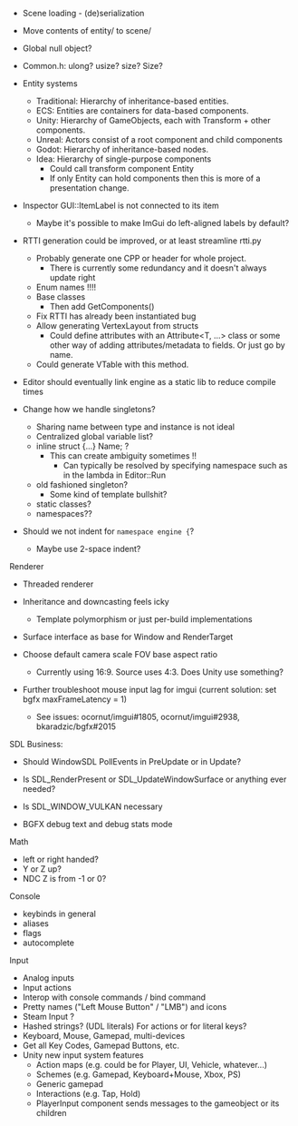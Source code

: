 - Scene loading - (de)serialization

- Move contents of entity/ to scene/

- Global null object?
- Common.h: ulong? usize? size? Size?

- Entity systems
  - Traditional: Hierarchy of inheritance-based entities.
  - ECS: Entities are containers for data-based components.
  - Unity: Hierarchy of GameObjects, each with Transform + other components.
  - Unreal: Actors consist of a root component and child components
  - Godot: Hierarchy of inheritance-based nodes.
  - Idea: Hierarchy of single-purpose components
    - Could call transform component Entity
    - If only Entity can hold components then this is more of a presentation change.

- Inspector GUI::ItemLabel is not connected to its item
  - Maybe it's possible to make ImGui do left-aligned labels by default?

- RTTI generation could be improved, or at least streamline rtti.py
  - Probably generate one CPP or header for whole project.
    - There is currently some redundancy and it doesn't always update right
  - Enum names !!!!
  - Base classes
    - Then add GetComponents<Base>()
  - Fix RTTI<X> has already been instantiated bug
  - Allow generating VertexLayout from structs
    - Could define attributes with an Attribute<T, ...> class or some other way
      of adding attributes/metadata to fields. Or just go by name.
  - Could generate VTable<T> with this method.

- Editor should eventually link engine as a static lib to reduce compile times

- Change how we handle singletons?
  - Sharing name between type and instance is not ideal
  - Centralized global variable list?
  - inline struct {...} Name; ?
    - This can create ambiguity sometimes !!
      - Can typically be resolved by specifying namespace such as in the lambda in Editor::Run
  - old fashioned singleton?
    - Some kind of template bullshit?
  - static classes?
  - namespaces??

- Should we not indent for `namespace engine {`?
    - Maybe use 2-space indent?

Renderer
- Threaded renderer
- Inheritance and downcasting feels icky
  - Template polymorphism or just per-build implementations
- Surface interface as base for Window and RenderTarget
- Choose default camera scale FOV base aspect ratio
  - Currently using 16:9. Source uses 4:3. Does Unity use something?
 
- Further troubleshoot mouse input lag for imgui (current solution: set bgfx maxFrameLatency = 1)
    - See issues: ocornut/imgui#1805, ocornut/imgui#2938, bkaradzic/bgfx#2015

SDL Business:
- Should WindowSDL PollEvents in PreUpdate or in Update?
- Is SDL_RenderPresent or SDL_UpdateWindowSurface or anything ever needed?
- Is SDL_WINDOW_VULKAN necessary

- BGFX debug text and debug stats mode

Math
- left or right handed?
- Y or Z up?
- NDC Z is from -1 or 0?

Console
- keybinds in general
- aliases
- flags
- autocomplete

Input
- Analog inputs
- Input actions
- Interop with console commands / bind command
- Pretty names ("Left Mouse Button" / "LMB") and icons 
- Steam Input ?
- Hashed strings? (UDL literals) For actions or for literal keys?
- Keyboard, Mouse, Gamepad, multi-devices
- Get all Key Codes, Gamepad Buttons, etc.
- Unity new input system features
  - Action maps (e.g. could be for Player, UI, Vehicle, whatever...)
  - Schemes (e.g. Gamepad, Keyboard+Mouse, Xbox, PS)
  - Generic gamepad
  - Interactions (e.g. Tap, Hold)
  - PlayerInput component sends messages to the gameobject or its children
